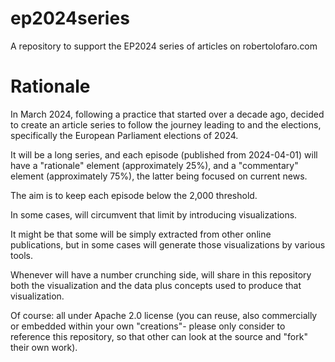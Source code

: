 # ep2024series
A repository to support the EP2024 series of articles on robertolofaro.com

# Rationale

In March 2024, following a practice that started over a decade ago, decided to create an article series to follow the journey leading to and the elections, specifically the European Parliament elections of 2024.

It will be a long series, and each episode (published from 2024-04-01) will have a "rationale" element (approximately 25%), and a "commentary" element (approximately 75%), the latter being focused on current news.

The aim is to keep each episode below the 2,000 threshold.

In some cases, will circumvent that limit by introducing visualizations.

It might be that some will be simply extracted from other online publications, but in some cases will generate those visualizations by various tools.

Whenever will have a number crunching side, will share in this repository both the visualization and the data plus concepts used to produce that visualization.

Of course: all under Apache 2.0 license (you can reuse, also commercially or embedded within your own "creations"- please only consider to reference this repository, so that other can look at the source and "fork" their own work).

